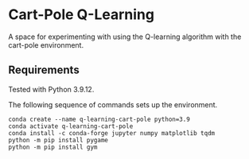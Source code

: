 # Cart-Pole Q-Learning
A space for experimenting with using the Q-learning algorithm with the cart-pole environment.

## Requirements
Tested with Python 3.9.12.

The following sequence of commands sets up the environment.

```
conda create --name q-learning-cart-pole python=3.9
conda activate q-learning-cart-pole
conda install -c conda-forge jupyter numpy matplotlib tqdm
python -m pip install pygame
python -m pip install gym
```
